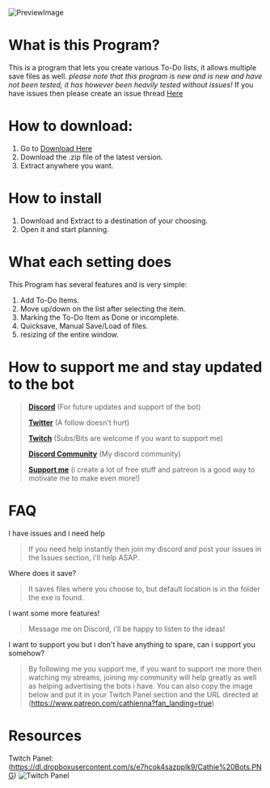 ![PreviewImage](https://dl.dropboxusercontent.com/s/bl6xmghhstz57bf/Haven_To-do_List_QMAVrq3INQ.png)

# What is this Program?
This is a program that lets you create various To-Do lists, it allows multiple save files as well.
*please note that this program is new and is new and have not been tested, it has however been heavily tested without issues!*
If you have issues then please create an issue thread [Here](https://github.com/Cathienna/Haven-Todo-List/issues)

# How to download:
1. Go to [Download Here](https://github.com/Cathienna/Haven-Todo-List/releases)
2. Download the .zip file of the latest version.
3. Extract anywhere you want.

# How to install
1. Download and Extract to a destination of your choosing.
2. Open it and start planning.

# What each setting does
This Program has several features and is very simple:
1. Add To-Do Items.
2. Move up/down on the list after selecting the item.
3. Marking the To-Do Item as Done or incomplete.
4. Quicksave, Manual Save/Load of files.
5. resizing of the entire window.

# How to support me and stay updated to the bot
> **[Discord](https://discord.gg/u6SpUpfMzy)** (For future updates and support of the bot)
> 
> **[Twitter](https://twitter.com/cathienna)** (A follow doesn't hurt)
> 
> **[Twitch](https://www.twitch.tv/cathienna)** (Subs/Bits are welcome if you want to support me)
> 
> **[Discord Community](https://discord.gg/u6SpUpfMzy)** (My discord community)
> 
> **[Support me](https://www.patreon.com/cathienna)** (i create a lot of free stuff and patreon is a good way to motivate me to make even more!)

# FAQ
I have issues and i need help
> If you need help instantly then join my discord and post your issues in the Issues section, i'll help ASAP.

Where does it save?
> It saves files where you choose to, but default location is in the folder the exe is found.

I want some more features!
> Message me on Discord, i'll be happy to listen to the ideas!

I want to support you but i don't have anything to spare, can i support you somehow?
> By following me you support me, if you want to support me more then watching my streams, joining my community will help greatly as well as helping advertising the bots i have.
> You can also copy the image below and put it in your Twitch Panel section and the URL directed at (https://www.patreon.com/cathienna?fan_landing=true)

# Resources
Twitch Panel: (https://dl.dropboxusercontent.com/s/e7hcok4sazpplk9/Cathie%20Bots.PNG)
![Twitch Panel](https://dl.dropboxusercontent.com/s/e7hcok4sazpplk9/Cathie%20Bots.PNG)
